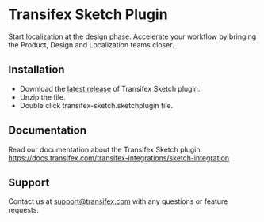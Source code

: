 # Transifex Sketch Plugin

Start localization at the design phase. Accelerate your workflow by bringing the Product, Design and Localization teams closer.

## Installation
* Download the [latest release](https://github.com/transifex/transifex-sketch-plugin/releases/latest/) of Transifex Sketch plugin.
* Unzip the file.
* Double click transifex-sketch.sketchplugin file.

## Documentation
Read our documentation about the Transifex Sketch plugin: https://docs.transifex.com/transifex-integrations/sketch-integration

## Support
Contact us at support@transifex.com with any questions or feature requests.
